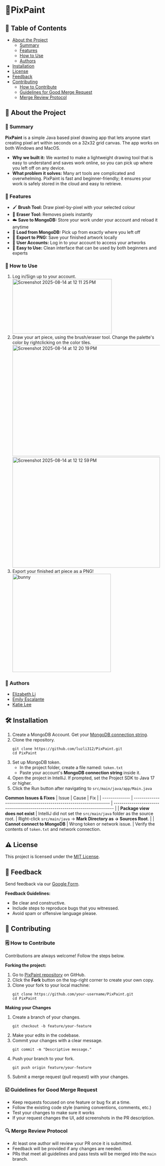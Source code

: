 # 🎨PixPaint

## :notebook: Table of Contents

- [About the Project](#pushpin-about-the-project)
  * [Summary](#scroll-summary)
  * [Features](#star2-features)
  * [How to Use](#pencil-how-to-use)
  * [Authors](#stars-authors)
- [Installation](#hammer_and_wrench-installation)
- [License](#warning-license)
- [Feedback](#loudspeaker-feedback)
- [Contributing](#handshake-contributing)
  * [How to Contribute](#spiral_notepad-how-to-contribute)
  * [Guidelines for Good Merge Request](#ballot_box_with_check-guidelines-for-good-merge-request)
  * [Merge Review Protocol](#mag-merge-review-protocol)

## :pushpin: About the Project

### :scroll: Summary
**PixPaint** is a simple Java based pixel drawing app that lets anyone start creating pixel art within seconds on a 32x32 grid canvas. The app works on both Windows and MacOS.
- **Why we built it:** We wanted to make a lightweight drawing tool that is easy to understand and saves work online, so you can pick up where you left off on any device.
- **What problem it solves:** Many art tools are complicated and overwhelming. PixPaint is fast and beginner-friendly; it ensures your work is safely stored in the cloud and easy to retrieve.

### :star2: Features
- :paintbrush: **Brush Tool:** Draw pixel-by-pixel with your selected colour
- :sponge: **Eraser Tool:** Removes pixels instantly
- :cloud: **Save to MongoDB:** Store your work under your account and reload it anytime
- :file_folder: **Load from MongoDB:** Pick up from exactly where you left off
- :floppy_disk: **Export to PNG:** Save your finished artwork locally
- :bust_in_silhouette: **User Accounts:** Log in to your account to access your artworks
- :rocket: **Easy to Use:** Clean interface that can be used by both beginners and experts

### :pencil: How to Use
1. Log in/Sign up to your account. <br>
   <img width="323" height="178" alt="Screenshot 2025-08-14 at 12 11 25 PM" src="https://github.com/user-attachments/assets/db58afa8-c9e9-4ead-9cf6-681e6bb8dbf6" />
2. Draw your art piece, using the brush/eraser tool. Change the palette's color by rightclicking on the color tiles.
   <img width="482" height="362" alt="Screenshot 2025-08-14 at 12 20 19 PM" src="https://github.com/user-attachments/assets/c1a576ce-9789-402a-a684-f6aab9935f35" />
   <img width="480" height="360" alt="Screenshot 2025-08-14 at 12 12 59 PM" src="https://github.com/user-attachments/assets/e87efb66-8aa7-4793-9508-d58a1aabab9d" />
3. Export your finished art piece as a PNG! <br>
   <img width="320" height="320" alt="bunny" src="https://github.com/user-attachments/assets/1e96978f-e5c8-4399-a476-07e3ecaa14c6" />

### :stars: Authors
- [Elizabeth Li](https://github.com/luzli312)
- [Emily Escalante](https://github.com/EEsc05)
- [Katie Lee](https://github.com/katfishy)

## :hammer_and_wrench: Installation
1. Create a MongoDB Account. Get your [MongoDB connection string](https://www.mongodb.com/docs/drivers/java/sync/current/get-started/#create-a-connection-string).
2. Clone the repository.
   ```
   git clone https://github.com/luzli312/PixPaint.git
   cd PixPaint
   ```
3. Set up MongoDB token.
   - In the project folder, create a file named: `token.txt`
   - Paste your account's **MongoDB connection string** inside it.
4. Open the project in IntelliJ. If prompted, set the Project SDK to Java 17 or higher.
5. Click the Run button after navigating to `src/main/java/app/Main.java`

**Common Issues & Fixes**
| Issue                             | Cause                                                              | Fix                                                                            |
| -------------- | ------------------------------------------------------------------ | ------------------------------------------------------------------------------ |
| **Package view does not exist** | IntelliJ did not set the `src/main/java` folder as the source root. | Right-click `src/main/java` → **Mark Directory as → Sources Root**.            |
| **Cannot connect to MongoDB**     | Wrong token or network issue.                               | Verify the contents of `token.txt` and network connection.              

## :warning: License
This project is licensed under the [MIT License](https://github.com/luzli312/PixPaint/blob/main/LICENSE).

## :loudspeaker: Feedback
Send feedback via our [Google Form](https://forms.gle/sfDrBu71eR9VWkoz6).

**Feedback Guidelines:**
- Be clear and constructive.
- Include steps to reproduce bugs that you witnessed.
- Avoid spam or offensive language please.

## :handshake: Contributing

### :spiral_notepad: How to Contribute
Contributions are always welcome! Follow the steps below.

**Forking the project:**
1. Go to [PixPaint repository](https://github.com/luzli312/PixPaint) on GitHub.
2. Click the **Fork** button on the top-right corner to create your own copy.
3. Clone your fork to your local machine:
   ```
   git clone https://github.com/your-username/PixPaint.git
   cd PixPaint
   ```

**Making your Changes**
1. Create a branch of your changes.
   ```
   git checkout -b feature/your-feature
   ```
2. Make your edits in the codebase.
3. Commit your changes with a clear message.
   ```
   git commit -m "Descriptive message."
   ```
4. Push your branch to your fork.
   ```
   git push origin feature/your-feature
   ```
5. Submit a merge request (pull request) with your changes.

### :ballot_box_with_check: Guidelines for Good Merge Request
- Keep requests focused on one feature or bug fix at a time.
- Follow the existing code style (naming conventions, comments, etc.)
- Test your changes to make sure it works
- If your request changes the UI, add screenshots in the PR description.

### :mag: Merge Review Protocol
- At least one author will review your PR once it is submitted.
- Feedback will be provided if any changes are needed.
- PRs that meet all guidelines and pass tests will be merged into the `main` branch.
